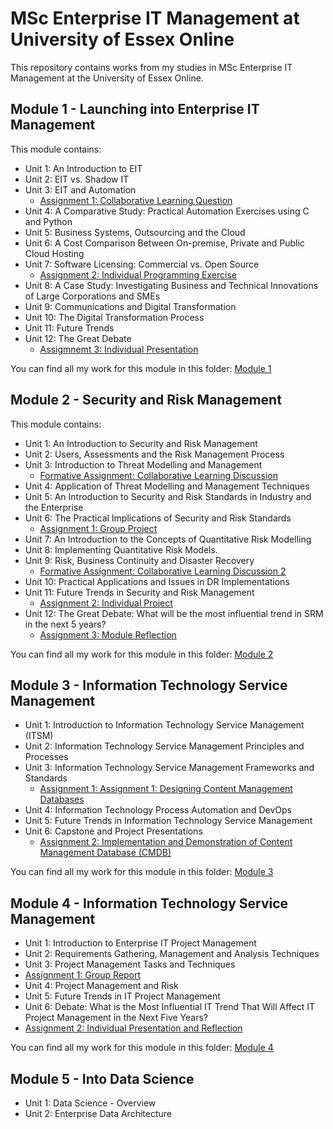 # MSc Enterprise IT Management at University of Essex Online

This repository contains works from my studies in MSc Enterprise IT Management at the University of Essex Online.


## Module 1 - Launching into Enterprise IT Management

This module contains:
* Unit 1: An Introduction to EIT
* Unit 2: EIT vs. Shadow IT
* Unit 3: EIT and Automation
  * [Assignment 1: Collaborative Learning Question](https://github.com/TobiZeier/UoEO_MSc_EIM/tree/main/Module1_Launching_into_Enterprise_IT_Management/Assignment1/Assignment1.pdf)
* Unit 4: A Comparative Study: Practical Automation Exercises using C and Python
* Unit 5: Business Systems, Outsourcing and the Cloud
* Unit 6: A Cost Comparison Between On-premise, Private and Public Cloud Hosting
* Unit 7: Software Licensing: Commercial vs. Open Source
  * [Assignment 2: Individual Programming Exercise](https://github.com/TobiZeier/UoEO_MSc_EIM/tree/main/Module1_Launching_into_Enterprise_IT_Management/Assignment2)
* Unit 8: A Case Study: Investigating Business and Technical Innovations of Large Corporations and SMEs
* Unit 9: Communications and Digital Transformation
* Unit 10: The Digital Transformation Process
* Unit 11: Future Trends
* Unit 12: The Great Debate
  * [Assigmnemt 3: Individual Presentation](https://github.com/TobiZeier/UoEO_MSc_EIM/tree/main/Module1_Launching_into_Enterprise_IT_Management/Assignment3)

You can find all my work for this module in this folder: [Module 1](https://github.com/TobiZeier/UoEO_MSc_EIM/tree/main/Module1_Launching_into_Enterprise_IT_Management)

## Module 2 - Security and Risk Management

This module contains:
* Unit 1: An Introduction to Security and Risk Management
* Unit 2: Users, Assessments and the Risk Management Process
* Unit 3: Introduction to Threat Modelling and Management
  * [Formative Assignment: Collaborative Learning Discussion](https://github.com/TobiZeier/UoEO_MSc_EIM/blob/main/Module2_Security_and_Risk_Management/Collaborative%20Learning%20Discussion.pdf)
* Unit 4: Application of Threat Modelling and Management Techniques
* Unit 5: An Introduction to Security and Risk Standards in Industry and the Enterprise
* Unit 6: The Practical Implications of Security and Risk Standards
  * [Assignment 1: Group Project](https://github.com/TobiZeier/UoEO_MSc_EIM/tree/main/Module2_Security_and_Risk_Management/GroupAssignment)
* Unit 7: An Introduction to the Concepts of Quantitative Risk Modelling
* Unit 8: Implementing Quantitative Risk Models.
* Unit 9: Risk, Business Continuity and Disaster Recovery
  * [Formative Assignment: Collaborative Learning Discussion 2](https://github.com/TobiZeier/UoEO_MSc_EIM/blob/main/Module2_Security_and_Risk_Management/Collaborative-Learning-Discussion2.pdf)
* Unit 10: Practical Applications and Issues in DR Implementations
* Unit 11: Future Trends in Security and Risk Management
  * [Assignment 2: Individual Project](https://github.com/TobiZeier/UoEO_MSc_EIM/tree/main/Module2_Security_and_Risk_Management/Assignment2)
* Unit 12: The Great Debate: What will be the most influential trend in SRM in the next 5 years?
  * [Assignment 3: Module Reflection](https://github.com/TobiZeier/UoEO_MSc_EIM/blob/main/Module2_Security_and_Risk_Management/TobiasZeierModuleReflection-211024.pdf)

You can find all my work for this module in this folder: [Module 2](https://github.com/TobiZeier/UoEO_MSc_EIM/tree/main/Module2_Security_and_Risk_Management)

## Module 3 - Information Technology Service Management
* Unit 1: Introduction to Information Technology Service Management (ITSM)
* Unit 2: Information Technology Service Management Principles and Processes
* Unit 3: Information Technology Service Management Frameworks and Standards
  * [Assignment 1: Assignment 1: Designing Content Management Databases](https://github.com/TobiZeier/UoEO_MSc_EIM/blob/main/Module3_Information_Technology_Service_Management/TobiasZeierCMDB_Design-111124.pdf)
* Unit 4: Information Technology Process Automation and DevOps
* Unit 5: Future Trends in Information Technology Service Management
* Unit 6: Capstone and Project Presentations
  * [Assignment 2: Implementation and Demonstration of Content Management Database (CMDB)](https://github.com/TobiZeier/UoEO_MSc_EIM/tree/main/Module3_Information_Technology_Service_Management/Assignment2)

You can find all my work for this module in this folder: [Module 3](https://github.com/TobiZeier/UoEO_MSc_EIM/tree/main/Module3_Information_Technology_Service_Management)

## Module 4 - Information Technology Service Management
* Unit 1: Introduction to Enterprise IT Project Management
* Unit 2: Requirements Gathering, Management and Analysis Techniques
* Unit 3: Project Management Tasks and Techniques
 * [Assignment 1: Group Report](https://github.com/TobiZeier/UoEO_MSc_EIM/blob/main/Module4_IT_Project_Management/Group1Report-160225.pdf)
* Unit 4: Project Management and Risk
* Unit 5: Future Trends in IT Project Management
* Unit 6: Debate: What is the Most Influential IT Trend That Will Affect IT Project Management in the Next Five Years?
 * [Assignment 2: Individual Presentation and Reflection](https://github.com/TobiZeier/UoEO_MSc_EIM/tree/main/Module4_IT_Project_Management/Assignment2)

You can find all my work for this module in this folder: [Module 4](https://github.com/TobiZeier/UoEO_MSc_EIM/tree/main/Module4_IT_Project_Management)

## Module 5 - Into Data Science
* Unit 1: Data Science - Overview
* Unit 2: Enterprise Data Architecture


